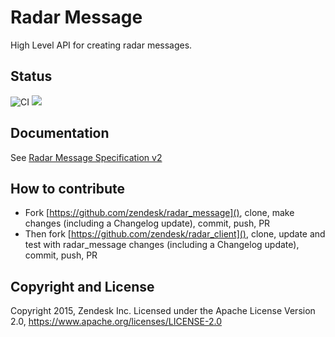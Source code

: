 # Radar Message

High Level API for creating radar messages.

## Status
![CI](https://github.com/zendesk/radar_message/workflows/CI/badge.svg) <a href="https://codeclimate.com/github/zendesk/radar_message"><img src="https://codeclimate.com/github/zendesk/radar_message/badges/gpa.svg" /></a>


## Documentation

See [Radar Message Specification v2](https://github.com/zendesk/radar/blob/master/doc/RadarMessageSpecificationV2.md)

## How to contribute

- Fork [https://github.com/zendesk/radar_message](), clone, make changes (including a Changelog update), commit, push, PR
- Then fork [https://github.com/zendesk/radar_client](), clone, update and test with radar_message changes (including a Changelog update), commit, push, PR

## Copyright and License

Copyright 2015, Zendesk Inc.
Licensed under the Apache License Version 2.0, https://www.apache.org/licenses/LICENSE-2.0
